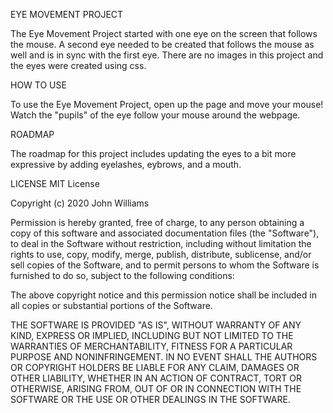EYE MOVEMENT PROJECT

The Eye Movement Project started with one eye on the screen that follows the mouse. A second eye needed to be created that follows the mouse as well and is in sync with the first eye. There are no images in this project and the eyes were created using css.

HOW TO USE

To use the Eye Movement Project, open up the page and move your mouse! Watch the "pupils" of the eye follow your mouse around the webpage.

ROADMAP

The roadmap for this project includes updating the eyes to a bit more expressive by adding eyelashes, eybrows, and a mouth.

LICENSE
MIT License

Copyright (c) 2020 John Williams

Permission is hereby granted, free of charge, to any person obtaining a copy
of this software and associated documentation files (the "Software"), to deal
in the Software without restriction, including without limitation the rights
to use, copy, modify, merge, publish, distribute, sublicense, and/or sell
copies of the Software, and to permit persons to whom the Software is
furnished to do so, subject to the following conditions:

The above copyright notice and this permission notice shall be included in all
copies or substantial portions of the Software.

THE SOFTWARE IS PROVIDED "AS IS", WITHOUT WARRANTY OF ANY KIND, EXPRESS OR
IMPLIED, INCLUDING BUT NOT LIMITED TO THE WARRANTIES OF MERCHANTABILITY,
FITNESS FOR A PARTICULAR PURPOSE AND NONINFRINGEMENT. IN NO EVENT SHALL THE
AUTHORS OR COPYRIGHT HOLDERS BE LIABLE FOR ANY CLAIM, DAMAGES OR OTHER
LIABILITY, WHETHER IN AN ACTION OF CONTRACT, TORT OR OTHERWISE, ARISING FROM,
OUT OF OR IN CONNECTION WITH THE SOFTWARE OR THE USE OR OTHER DEALINGS IN THE
SOFTWARE.
